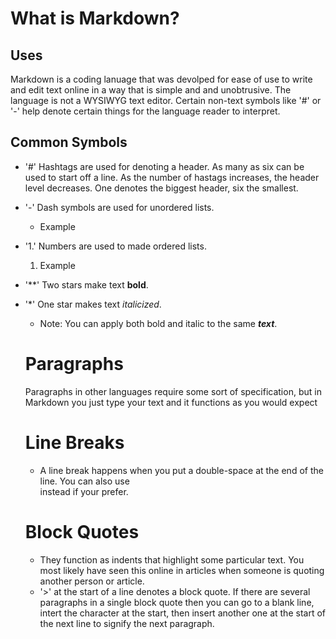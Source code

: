 # What is Markdown?
<!-- Comment -->
## Uses

Markdown is a coding lanuage that was devolped for ease of use to write and edit text online in a way that is simple and 
and unobtrusive. The language is not a WYSIWYG text editor. Certain non-text symbols like '#' or '-' help denote certain things 
for the language reader to interpret.

## Common Symbols

- '#' Hashtags are used for denoting a header. As many as six can be used to start off a line. As the number of hastags increases, the header level decreases. One denotes the biggest header, six the smallest.

- '-' Dash symbols are used for unordered lists.
  - Example

- '1.' Numbers are used to made ordered lists.
  1. Example

- '**' Two stars make text **bold**.

- '*' One star makes text *italicized*.
  - Note: You can apply both bold and italic to the same ***text***.
  
  # Paragraphs
  
  Paragraphs in other languages require some sort of specification, but in Markdown you just type your text and it functions as you would expect
  
  # Line Breaks
  - A line break happens when you put a double-space at the end of the line. You can also use <br/> instead if your prefer.
  
  # Block Quotes
  - They function as indents that highlight some particular text. You most likely have seen this online in articles when someone is quoting another person or article.
  - '>' at the start of a line denotes a block quote. If there are several paragraphs in a single block quote then you can go to a blank line, intert the character at the start, then insert another one at the start of the next line to signify the next paragraph.
